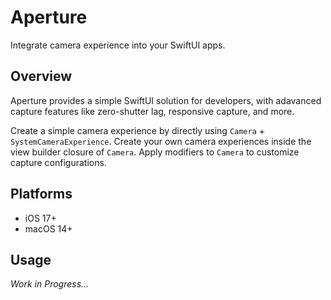 # Aperture

Integrate camera experience into your SwiftUI apps. 

## Overview

Aperture provides a simple SwiftUI solution for developers, with adavanced capture features like zero-shutter lag, responsive capture, and more.

Create a simple camera experience by directly using `Camera` + `SystemCameraExperience`. Create your own camera experiences inside the view builder closure of `Camera`. Apply modifiers to `Camera` to customize capture configurations.


## Platforms

- iOS 17+
- macOS 14+

## Usage

*Work in Progress...*
